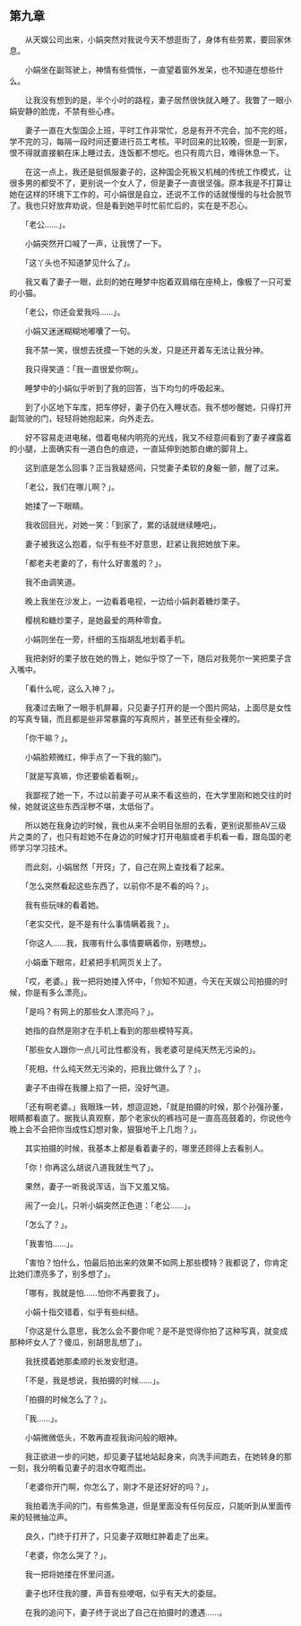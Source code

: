 ## 第九章

　　从天娱公司出来，小娟突然对我说今天不想逛街了，身体有些劳累，要回家休息。

　　小娟坐在副驾驶上，神情有些惆怅，一直望着窗外发呆，也不知道在想些什么。

　　让我没有想到的是，半个小时的路程，妻子居然很快就入睡了。我瞥了一眼小娟安静的脸庞，不禁有些心疼。

　　妻子一直在大型国企上班，平时工作非常忙，总是有开不完会，加不完的班，学不完的习，每隔一段时间还要进行员工考核。平时回来的比较晚，但是一到家，恨不得就直接躺在床上睡过去，连饭都不想吃。也只有周六日，难得休息一下。

　　在这一点上，我还是挺佩服妻子的，这种国企死板又机械的传统工作模式，让很多男的都受不了，更别说一个女人了，但是妻子一直很坚强。原本我是不打算让她在这样的环境下工作的，可小娟很是自立，还说不工作的话就慢慢的与社会脱节了。我也只好放弃劝说，但是看到她平时忙前忙后的，实在是不忍心。

　　「老公……」。

　　小娟突然开口喊了一声，让我愣了一下。

　　「这丫头也不知道梦见什么了」。

　　我又看了妻子一眼，此刻的她在睡梦中抱着双肩缩在座椅上，像极了一只可爱的小猫。

　　「老公，你还会爱我吗……」。

　　小娟又迷迷糊糊地嘟囔了一句。

　　我不禁一笑，很想去抚摸一下她的头发，只是还开着车无法让我分神。

　　我只得笑道：「我一直很爱你啊」。

　　睡梦中的小娟似乎听到了我的回答，当下均匀的呼吸起来。

　　到了小区地下车库，把车停好，妻子仍在入睡状态。我不想吵醒她，只得打开副驾驶的门，轻轻将她抱起来，向外走去。

　　好不容易走进电梯，借着电梯内明亮的光线，我又不经意间看到了妻子裸露着的小腿，上面确实有一道白色的痕迹，一直延伸到她那白嫩的脚背上。

　　这到底是怎么回事？正当我疑惑间，只觉妻子柔软的身躯一颤，醒了过来。

　　「老公，我们在哪儿啊？」。

　　她揉了一下眼睛。

　　我收回目光，对她一笑：「到家了，累的话就继续睡吧」。

　　妻子被我这么抱着，似乎有些不好意思，赶紧让我把她放下来。

　　「都老夫老妻的了，有什么好害羞的？」。

　　我不由调笑道。

　　晚上我坐在沙发上，一边看着电视，一边给小娟剥着糖炒栗子。

　　樱桃和糖炒栗子，是她最爱的两种零食。

　　小娟则坐在一旁，纤细的玉指胡乱地划着手机。

　　我把剥好的栗子放在她的唇上，她似乎惊了一下，随后对我莞尔一笑把栗子含入嘴中。

　　「看什么呢，这么入神？」。

　　我凑过去瞅了一眼手机屏幕，只见妻子打开的是一个图片网站，上面尽是女性的写真专辑，而且都是些非常暴露的写真照片，甚至还有些全裸的。

　　「你干嘛？」。

　　小娟脸颊微红，伸手点了一下我的脑门。

　　「就是写真嘛，你还要偷着看啊」。

　　我鄙视了她一下，不过以前妻子可从来不看这些的，在大学里刚和她交往的时候，她就说这些东西淫秽不堪，太低俗了。

　　所以她在我身边的时候，我也从来不会明目张胆的去看，更别说那些AV三级片之类的了，也只有趁她不在身边的时候才打开电脑或者手机看一看，跟岛国的老师学习学习技术。

　　而此刻，小娟居然「开窍」了，自己在网上查找看了起来。

　　「怎么突然看起这些东西了，以前你不是不看的吗？」。

　　我有些玩味的看着她。

　　「老实交代，是不是有什么事情瞒着我？」。

　　「你这人……我，我哪有什么事情要瞒着你，别瞎想」。

　　小娟垂下眼帘，赶紧把手机网页关上了。

　　「哎，老婆。」我一把将她搂入怀中，「你知不知道，今天在天娱公司拍摄的时候，你是有多么漂亮」。

　　「是吗？有网上的那些女人漂亮吗？」。

　　她指的自然是刚才在手机上看到的那些模特写真。

　　「那些女人跟你一点儿可比性都没有，我老婆可是纯天然无污染的」。

　　「死相，什么纯天然无污染的，把我比做什么了？」。

　　妻子不由得在我腰上掐了一把，没好气道。

　　「还有啊老婆。」我眼珠一转，想逗逗她，「就是拍摄的时候，那个孙强孙董，眼睛都看直了。据我认真观察，那个老家伙的裤裆可是一直高高鼓着的，你说他今晚上会不会把你当成性幻想对象，狠狠地干上几炮？」。

　　其实拍摄的时候，我基本上都是看着妻子的，哪里还顾得上去看别人。

　　「你！你再这么胡说八道我就生气了」。

　　果然，妻子一听我说浑话，当下又羞又恼。

　　闹了一会儿，只听小娟突然正色道：「老公……」。

　　「怎么了？」。

　　「我害怕……」。

　　「害怕？怕什么，怕最后拍出来的效果不如网上那些模特？我都说了，你肯定比她们漂亮多了，别多想了」。

　　「哪有，我就是怕……怕你不再要我了」。

　　小娟十指交错着，似乎有些纠结。

　　「你这是什么意思，我怎么会不要你呢？是不是觉得你拍了这种写真，就变成那种坏女人了？傻瓜，别胡思乱想了」。

　　我抚摸着她那柔顺的长发安慰道。

　　「不是，我是想说，我拍摄的时候……」。

　　「拍摄的时候怎么了？」。

　　「我……」。

　　小娟微微低头，不敢再直视我询问般的眼神。

　　我正欲进一步的问她，却见妻子猛地站起身来，向洗手间跑去，在她转身的那一刻，我分明看见妻子的泪水夺眶而出。

　　「老婆你开门啊，你怎么了，刚才不是还好好的吗？」。

　　我拍着洗手间的门，有些焦急道，但是里面没有任何反应，只能听到从里面传来的轻微抽泣声。

　　良久，门终于打开了，只见妻子双眼红肿着走了出来。

　　「老婆，你怎么哭了？」。

　　我一把将她搂在怀里问道。

　　妻子也环住我的腰，声音有些哽咽，似乎有天大的委屈。

　　在我的追问下，妻子终于说出了自己在拍摄时的遭遇……。

